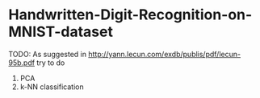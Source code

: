 # Handwritten-Digit-Recognition-on-MNIST-dataset


TODO:
As suggested in 
http://yann.lecun.com/exdb/publis/pdf/lecun-95b.pdf
try to do
1. PCA
2. k-NN classification
